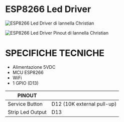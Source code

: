 # ESP8266 Led Driver

![ESP8266 Led Driver di Iannella Christian](https://github.com/ChristianIannella/Open-IoT/blob/main/Media/Photo/ESP8266%20Led%20Driver.JPG)

![ESP8266 Led Driver Pinout di Iannella Christian](https://github.com/ChristianIannella/Open-IoT/blob/main/Media/Photo/ESP8266%20Led%20Driver%20Pin%20Out.JPG)


# SPECIFICHE TECNICHE

- Alimentazione 5VDC
- MCU ESP8266
- WiFi
- 1 GPIO (D13)
  


| PINOUT |  |
|---|---|
|Service Button|D12 (10K external pull-up)|
|Strip Led Output|D13|
